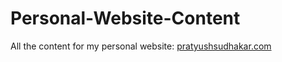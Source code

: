 # Personal-Website-Content

All the content for my personal website: [pratyushsudhakar.com](https://pratyushsudhakar.com/)
